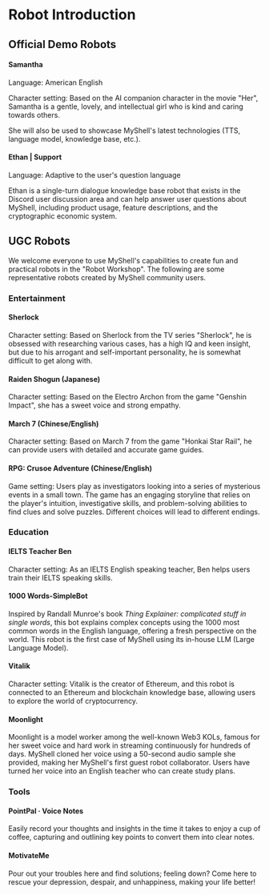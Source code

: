 # Robot Introduction

## Official Demo Robots

#### Samantha

Language: American English

Character setting: Based on the AI companion character in the movie "Her", Samantha is a gentle, lovely, and intellectual girl who is kind and caring towards others.

She will also be used to showcase MyShell's latest technologies (TTS, language model, knowledge base, etc.).

#### Ethan | Support

Language: Adaptive to the user's question language

Ethan is a single-turn dialogue knowledge base robot that exists in the Discord user discussion area and can help answer user questions about MyShell, including product usage, feature descriptions, and the cryptographic economic system.

## UGC Robots

We welcome everyone to use MyShell's capabilities to create fun and practical robots in the "Robot Workshop". The following are some representative robots created by MyShell community users.

### Entertainment

#### Sherlock

Character setting: Based on Sherlock from the TV series "Sherlock", he is obsessed with researching various cases, has a high IQ and keen insight, but due to his arrogant and self-important personality, he is somewhat difficult to get along with.

#### Raiden Shogun (Japanese)

Character setting: Based on the Electro Archon from the game "Genshin Impact", she has a sweet voice and strong empathy.

#### March 7 (Chinese/English)

Character setting: Based on March 7 from the game "Honkai Star Rail", he can provide users with detailed and accurate game guides.

#### RPG: Crusoe Adventure (Chinese/English)

Game setting: Users play as investigators looking into a series of mysterious events in a small town. The game has an engaging storyline that relies on the player's intuition, investigative skills, and problem-solving abilities to find clues and solve puzzles. Different choices will lead to different endings.

### Education

#### IELTS Teacher Ben

Character setting: As an IELTS English speaking teacher, Ben helps users train their IELTS speaking skills.

#### 1000 Words-SimpleBot

Inspired by Randall Munroe's book _Thing Explainer: complicated stuff in single words_, this bot explains complex concepts using the 1000 most common words in the English language, offering a fresh perspective on the world. This robot is the first case of MyShell using its in-house LLM (Large Language Model).

#### Vitalik

Character setting: Vitalik is the creator of Ethereum, and this robot is connected to an Ethereum and blockchain knowledge base, allowing users to explore the world of cryptocurrency.

#### Moonlight

Moonlight is a model worker among the well-known Web3 KOLs, famous for her sweet voice and hard work in streaming continuously for hundreds of days. MyShell cloned her voice using a 50-second audio sample she provided, making her MyShell's first guest robot collaborator. Users have turned her voice into an English teacher who can create study plans.

### Tools

#### PointPal · Voice Notes

Easily record your thoughts and insights in the time it takes to enjoy a cup of coffee, capturing and outlining key points to convert them into clear notes.

#### MotivateMe

Pour out your troubles here and find solutions; feeling down? Come here to rescue your depression, despair, and unhappiness, making your life better!
